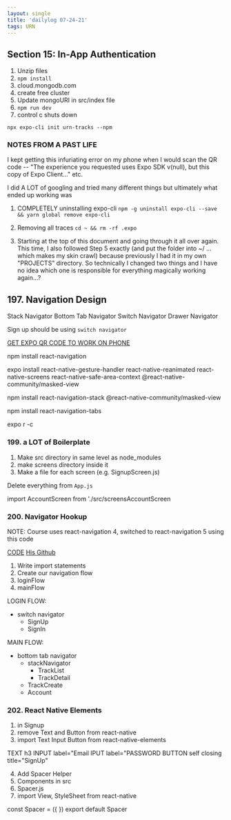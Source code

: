 ```yaml
---
layout: single
title: 'dailylog 07-24-21'
tags: URN
---
```


## Section 15: In-App Authentication

1. Unzip files
2. `npm install`
3. cloud.mongodb.com
4. create free cluster
5. Update mongoURI in src/index file
6. `npm run dev`
7. control c shuts down

`npx expo-cli init urn-tracks --npm`

### NOTES FROM A PAST LIFE

I kept getting this infuriating error on my phone when I would scan the QR code -- "The experience you requested uses Expo SDK v(null), but this copy of Expo Client..." etc.

I did A LOT of googling and tried many different things but ultimately what ended up working was

1. COMPLETELY uninstalling expo-cli `npm -g uninstall expo-cli --save && yarn global remove expo-cli`

2. Removing all traces `cd ~ && rm -rf .expo`

3. Starting at the top of this document and going through it all over again. This time, I also followed Step 5 exactly (and put the folder into ~/ ... which makes my skin crawl) because previously I had it in my own "PROJECTS" directory. So technically I changed two things and I have no idea which one is responsible for everything magically working again...?

## 197. Navigation Design

Stack Navigator
Bottom Tab Navigator
Switch Navigator
Drawer Navigator

Sign up should be using `switch navigator`

[GET EXPO QR CODE TO WORK ON PHONE](https://stackoverflow.com/questions/57796485/react-native-app-with-expo-qr-code-not-loading)

npm install react-navigation

expo install react-native-gesture-handler react-native-reanimated react-native-screens react-native-safe-area-context @react-native-community/masked-view

npm install react-navigation-stack @react-native-community/masked-view

npm install react-navigation-tabs

expo r -c

### 199. a LOT of Boilerplate

1. Make src directory in same level as node_modules
2. make screens directory inside it
3. Make a file for each screen (e.g. SignupScreen.js)

Delete everything from `App.js`

import AccountScreen from './src/screensAccountScreen

### 200. Navigator Hookup

NOTE: Course uses react-navigation 4, switched to react-navigation 5 using this code

[CODE](https://www.udemy.com/course/the-complete-react-native-and-redux-course/learn/lecture/15708322#questions/9771948)
[His Github](https://github.com/ElijahPrince73/react-native-runs/blob/master/src/screens/SignUpScreen.js)

1. Write import statements
2. Create our navigation flow
3. loginFlow
4. mainFlow

LOGIN FLOW:

- switch navigator
  - SignUp
  - SignIn

MAIN FLOW:

- bottom tab navigator
  - stackNavigator
    - TrackList
    - TrackDetail
  - TrackCreate
  - Account

### 202. React Native Elements

1. in Signup
2. remove Text and Button from react-native
3. import Text Input Button from react-native-elements

TEXT h3
INPUT label="Email
IPUT label="PASSWORD
BUTTON self closing title="SignUp"

4. Add Spacer Helper
5. Components in src
6. Spacer.js
7. import View, StyleSheet from react-native

const Spacer = ({ })
export default Spacer
